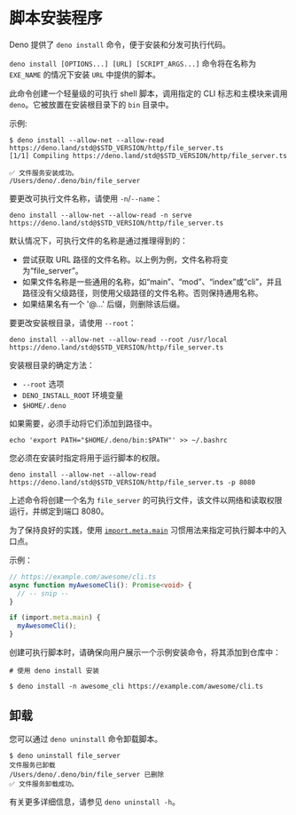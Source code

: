 # 脚本安装程序

Deno 提供了 `deno install` 命令，便于安装和分发可执行代码。

`deno install [OPTIONS...] [URL] [SCRIPT_ARGS...]` 命令将在名称为 `EXE_NAME`
的情况下安装 `URL` 中提供的脚本。

此命令创建一个轻量级的可执行 shell 脚本，调用指定的 CLI 标志和主模块来调用
`deno`。它被放置在安装根目录下的 `bin` 目录中。

示例:

```shell
$ deno install --allow-net --allow-read https://deno.land/std@$STD_VERSION/http/file_server.ts
[1/1] Compiling https://deno.land/std@$STD_VERSION/http/file_server.ts

✅ 文件服务安装成功。
/Users/deno/.deno/bin/file_server
```

要更改可执行文件名称，请使用 `-n`/`--name`：

```shell
deno install --allow-net --allow-read -n serve https://deno.land/std@$STD_VERSION/http/file_server.ts
```

默认情况下，可执行文件的名称是通过推理得到的：

- 尝试获取 URL 路径的文件名称。以上例为例，文件名称将变为“file_server”。
- 如果文件名称是一些通用的名称，如“main”、“mod”、“index”或“cli”，并且路径没有父级路径，则使用父级路径的文件名称。否则保持通用名称。
- 如果结果名有一个 '@...' 后缀，则删除该后缀。

要更改安装根目录，请使用 `--root`：

```shell
deno install --allow-net --allow-read --root /usr/local https://deno.land/std@$STD_VERSION/http/file_server.ts
```

安装根目录的确定方法：

- `--root` 选项
- `DENO_INSTALL_ROOT` 环境变量
- `$HOME/.deno`

如果需要，必须手动将它们添加到路径中。

```shell
echo 'export PATH="$HOME/.deno/bin:$PATH"' >> ~/.bashrc
```

您必须在安装时指定将用于运行脚本的权限。

```shell
deno install --allow-net --allow-read https://deno.land/std@$STD_VERSION/http/file_server.ts -p 8080
```

上述命令将创建一个名为 `file_server`
的可执行文件，该文件以网络和读取权限运行，并绑定到端口 8080。

为了保持良好的实践，使用 [`import.meta.main`](../examples/module_metadata.md)
习惯用法来指定可执行脚本中的入口点。

示例：

<!-- deno-fmt-ignore -->

```ts
// https://example.com/awesome/cli.ts
async function myAwesomeCli(): Promise<void> {
  // -- snip --
}

if (import.meta.main) {
  myAwesomeCli();
}
```

创建可执行脚本时，请确保向用户展示一个示例安装命令，将其添加到仓库中：

```shell
# 使用 deno install 安装

$ deno install -n awesome_cli https://example.com/awesome/cli.ts
```

## 卸载

您可以通过 `deno uninstall` 命令卸载脚本。

```shell
$ deno uninstall file_server
文件服务已卸载
/Users/deno/.deno/bin/file_server 已删除
✅ 文件服务卸载成功。
```

有关更多详细信息，请参见 `deno uninstall -h`。
